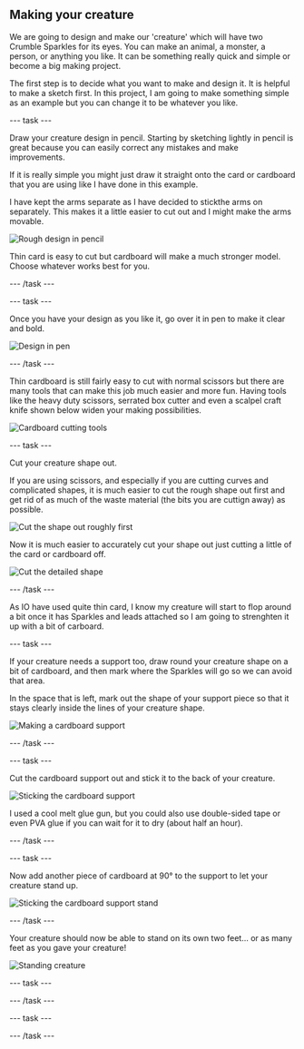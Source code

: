 ## Making your creature

We are going to design and make our 'creature' which will have two Crumble Sparkles for its eyes. You can make an animal, a monster, a person, or anything you like. It can be something really quick and simple or become a big making project.

The first step is to decide what you want to make and design it. It is helpful to make a sketch first. In this project, I am going to make something simple as an example but you can change it to be whatever you like.

--- task ---

Draw your creature design in pencil. Starting by sketching lightly in pencil is great because you can easily correct any mistakes and make improvements.

If it is really simple you might just draw it straight onto the card or cardboard that you are using like I have done in this example.

I have kept the arms separate as I have decided to stickthe arms on separately. This makes it a little easier to cut out and I might make the arms movable.

![Rough design in pencil](images/designPencilDraft.png)

Thin card is easy to cut but cardboard will make a much stronger model. Choose whatever works best for you.

--- /task ---

--- task ---

Once you have your design as you like it, go over it in pen to make it clear and bold.

![Design in pen](images/designPen.png)

--- /task ---

Thin cardboard is still fairly easy to cut with normal scissors but there are many tools that can make this job much easier and more fun. Having tools like the heavy duty scissors, serrated box cutter and even a scalpel craft knife shown below widen your making possibilities.

![Cardboard cutting tools](images/cuttingTools.png)

--- task ---

Cut your creature shape out.

If you are using scissors, and especially if you are cutting curves and complicated shapes, it is much easier to cut the rough shape out first and get rid of as much of the waste material (the bits you are cuttign away) as possible.

![Cut the shape out roughly first](images/cutoutRough.png)

Now it is much easier to accurately cut your shape out just cutting a little of the card or cardboard off.

![Cut the detailed shape](images/cutoutDetail.png)

--- /task ---

As IO have used quite thin card, I know my creature will start to flop around a bit once it has Sparkles and leads attached so I am going to strenghten it up with a bit of carboard.

--- task ---

If your creature needs a support too, draw round your creature shape on a bit of cardboard, and then mark where the Sparkles will go so we can avoid that area.

In the space that is left, mark out the shape of your support piece so that it stays clearly inside the lines of your creature shape.

![Making a cardboard support](images/cardboardSupportPlan.png)

--- /task ---

--- task ---

Cut the cardboard support out and stick it to the back of your creature. 

![Sticking the cardboard support](images/cardboardSupport1.png)

I used a cool melt glue gun, but you could also use double-sided tape or even PVA glue if you can wait for it to dry (about half an hour).

--- /task ---

--- task ---

Now add another piece of cardboard at 90° to the support to let your creature stand up.

![Sticking the cardboard support stand](images/cardboardSupport2.png)

--- /task ---

Your creature should now be able to stand on its own two feet... or as many feet as you gave your creature!

![Standing creature](images/creatureStanding.png)

--- task ---



--- /task ---

--- task ---



--- /task ---

